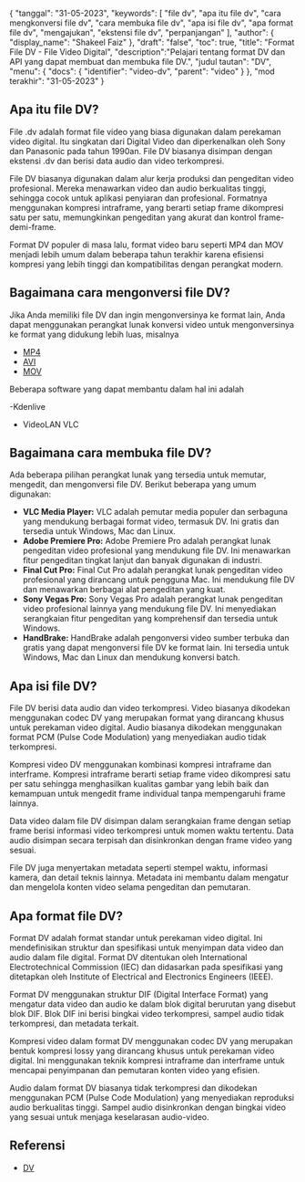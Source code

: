 {
"tanggal": "31-05-2023",
  "keywords": [
"file dv",
"apa itu file dv",
"cara mengkonversi file dv",
"cara membuka file dv",
"apa isi file dv",
"apa format file dv",
"mengajukan",
"ekstensi file dv",
"perpanjangan"
],
  "author": {
"display_name": "Shakeel Faiz"
},
"draft": "false",
"toc": true,
"title": "Format File DV - File Video Digital",
  "description":"Pelajari tentang format DV dan API yang dapat membuat dan membuka file DV.",
"judul tautan": "DV",
  "menu": {
    "docs": {
      "identifier": "video-dv",
"parent": "video"
}
},
"mod terakhir": "31-05-2023"
}

## Apa itu file DV?

File .dv adalah format file video yang biasa digunakan dalam perekaman video digital. Itu singkatan dari Digital Video dan diperkenalkan oleh Sony dan Panasonic pada tahun 1990an. File DV biasanya disimpan dengan ekstensi .dv dan berisi data audio dan video terkompresi.

File DV biasanya digunakan dalam alur kerja produksi dan pengeditan video profesional. Mereka menawarkan video dan audio berkualitas tinggi, sehingga cocok untuk aplikasi penyiaran dan profesional. Formatnya menggunakan kompresi intraframe, yang berarti setiap frame dikompresi satu per satu, memungkinkan pengeditan yang akurat dan kontrol frame-demi-frame.

Format DV populer di masa lalu, format video baru seperti MP4 dan MOV menjadi lebih umum dalam beberapa tahun terakhir karena efisiensi kompresi yang lebih tinggi dan kompatibilitas dengan perangkat modern.

## Bagaimana cara mengonversi file DV?

Jika Anda memiliki file DV dan ingin mengonversinya ke format lain, Anda dapat menggunakan perangkat lunak konversi video untuk mengonversinya ke format yang didukung lebih luas, misalnya

- [MP4](/id/video/mp4/)
- [AVI](/id/video/avi/)
- [MOV](/id/video/mov/)

Beberapa software yang dapat membantu dalam hal ini adalah

-Kdenlive
- VideoLAN VLC

## Bagaimana cara membuka file DV?

Ada beberapa pilihan perangkat lunak yang tersedia untuk memutar, mengedit, dan mengonversi file DV. Berikut beberapa yang umum digunakan:

- **VLC Media Player:** VLC adalah pemutar media populer dan serbaguna yang mendukung berbagai format video, termasuk DV. Ini gratis dan tersedia untuk Windows, Mac dan Linux.
- **Adobe Premiere Pro:** Adobe Premiere Pro adalah perangkat lunak pengeditan video profesional yang mendukung file DV. Ini menawarkan fitur pengeditan tingkat lanjut dan banyak digunakan di industri.
- **Final Cut Pro:** Final Cut Pro adalah perangkat lunak pengeditan video profesional yang dirancang untuk pengguna Mac. Ini mendukung file DV dan menawarkan berbagai alat pengeditan yang kuat.
- **Sony Vegas Pro:** Sony Vegas Pro adalah perangkat lunak pengeditan video profesional lainnya yang mendukung file DV. Ini menyediakan serangkaian fitur pengeditan yang komprehensif dan tersedia untuk Windows.
- **HandBrake:** HandBrake adalah pengonversi video sumber terbuka dan gratis yang dapat mengonversi file DV ke format lain. Ini tersedia untuk Windows, Mac dan Linux dan mendukung konversi batch.

## Apa isi file DV?

File DV berisi data audio dan video terkompresi. Video biasanya dikodekan menggunakan codec DV yang merupakan format yang dirancang khusus untuk perekaman video digital. Audio biasanya dikodekan menggunakan format PCM (Pulse Code Modulation) yang menyediakan audio tidak terkompresi.

Kompresi video DV menggunakan kombinasi kompresi intraframe dan interframe. Kompresi intraframe berarti setiap frame video dikompresi satu per satu sehingga menghasilkan kualitas gambar yang lebih baik dan kemampuan untuk mengedit frame individual tanpa mempengaruhi frame lainnya.

Data video dalam file DV disimpan dalam serangkaian frame dengan setiap frame berisi informasi video terkompresi untuk momen waktu tertentu. Data audio disimpan secara terpisah dan disinkronkan dengan frame video yang sesuai.

File DV juga menyertakan metadata seperti stempel waktu, informasi kamera, dan detail teknis lainnya. Metadata ini membantu dalam mengatur dan mengelola konten video selama pengeditan dan pemutaran.

## Apa format file DV?

Format DV adalah format standar untuk perekaman video digital. Ini mendefinisikan struktur dan spesifikasi untuk menyimpan data video dan audio dalam file digital. Format DV ditentukan oleh International Electrotechnical Commission (IEC) dan didasarkan pada spesifikasi yang ditetapkan oleh Institute of Electrical and Electronics Engineers (IEEE).

Format DV menggunakan struktur DIF (Digital Interface Format) yang mengatur data video dan audio ke dalam blok digital berurutan yang disebut blok DIF. Blok DIF ini berisi bingkai video terkompresi, sampel audio tidak terkompresi, dan metadata terkait.

Kompresi video dalam format DV menggunakan codec DV yang merupakan bentuk kompresi lossy yang dirancang khusus untuk perekaman video digital. Ini menggunakan teknik kompresi intraframe dan interframe untuk mencapai penyimpanan dan pemutaran konten video yang efisien.

Audio dalam format DV biasanya tidak terkompresi dan dikodekan menggunakan PCM (Pulse Code Modulation) yang menyediakan reproduksi audio berkualitas tinggi. Sampel audio disinkronkan dengan bingkai video yang sesuai untuk menjaga keselarasan audio-video.

## Referensi
* [DV](https://en.wikipedia.org/wiki/DV)

